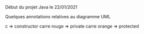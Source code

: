Début du projet Java le 22/01/2021

Quelques annotations relatives au diagramme UML

c => constructor
carre rouge => private
carre orange => protected